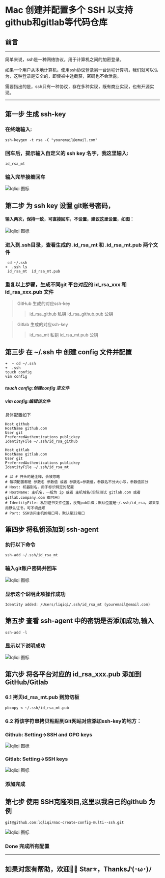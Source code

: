 # Mac 创建并配置多个 SSH 以支持 github和gitlab等代码仓库

## 前言

***
简单来说，ssh是一种网络协议，用于计算机之间的加密登录。

如果一个用户从本地计算机，使用ssh协议登录另一台远程计算机，我们就可以认为，这种登录是安全的，即使被中途截获，密码也不会泄露。

需要指出的是，ssh只有一种协议，存在多种实现，既有商业实现，也有开源实现。
* * *
## 第一步 生成 ssh-key
### 在终端输入:
```
ssh-keygen -t rsa -C "youremail@email.com"
```
### 回车后，提示输入自定义的 ssh key 名字，我这里输入:
```
id_rsa_mt
```
### 输入完毕接着回车
![lqliqi 图标](https://github.com/lqliqi/mac-create-config-multi--ssh/blob/main/imges/1.png?raw=true "生成ssh-key")

## 第二步 为 ssh key 设置 git账号密码，
#### 输入两次，保持一致，可直接回车，不设置，建议这里设置，如图：
![lqliqi 图标](https://github.com/lqliqi/mac-create-config-multi--ssh/blob/main/imges/2.png?raw=true "为ssh-key设置密码")

### 进入到.ssh目录，查看生成的 .id_rsa_mt 和 .id_rsa_mt.pub 两个文件
```
 cd ~/.ssh
➜  .ssh ls
 id_rsa_mt  id_rsa_mt.pub
```
### 重复以上步骤，生成不同git 平台对应的 id_rsa_xxx 和 id_rsa_xxx.pub 文件

> GitHub 生成的对应ssh-key
> > id_rsa_github 私钥
> > id_rsa_github.pub 公钥

> Gitlab 生成的对应ssh-key 
> > id_rsa_mt 私钥
> > id_rsa_mt.pub 公钥

## 第三步 在 ~/.ssh 中 创建 config 文件并配置
```
➜  ~ cd ~/.ssh
➜  .ssh
touch config
vim config
```
##### touch config:创建config 空文件
##### vim config:编辑该文件

具体配置如下
```
Host github
HostName github.com
User git
PreferredAuthentications publickey
IdentityFile ~/.ssh/id_rsa_github

Host gitlab
HostName gitlab.com
User git
PreferredAuthentications publickey
IdentityFile ~/.ssh/id_rsa_mt

# 以 # 开头的是注释，会被忽略
# 每项配置都是 参数名 参数值 或者 参数名=参数值，参数名不分大小写，参数值区分
# Host: 机器别名，用于标识特定的配置
# HostName: 主机名，一般为 ip 或者 主机域名(实际测试 gitlab.com 或者 gitlab.company.com 都可用)
# IdentityFile: 私钥证书文件位置，没有pub后缀；默认位置是~/.ssh/id_rsa，如果采用默认证书，可不填此项
# Port: SSH访问主机的端口号，默认是22端口
```

## 第四步 将私钥添加到 ssh-agent
### 执行以下命令
```
ssh-add ~/.ssh/id_rsa_mt
```
### 输入git账户密码并回车
![lqliqi 图标](https://github.com/lqliqi/mac-create-config-multi--ssh/blob/main/imges/4.png?raw=true "私钥添加到ssh-agent")

### 显示这个说明此项操作成功
```
Identity added: /Users/liqiqi/.ssh/id_rsa_mt (youremail@email.com)
```

## 第五步 查看 ssh-agent 中的密钥是否添加成功,输入
```
ssh-add -l
```
### 显示以下说明成功
![lqliqi 图标](https://github.com/lqliqi/mac-create-config-multi--ssh/blob/main/imges/6.png?raw=true "查看ssh-agent 秘钥")

## 第六步 将各平台对应的 id_rsa_xxx.pub 添加到 GitHub/Gitlab

### 6.1 拷贝id_rsa_mt.pub 到剪切板
```
pbcopy < ~/.ssh/id_rsa_mt.pub
```

### 6.2 将该字符串拷贝粘贴到Git网站对应添加ssh-key的地方：

### Github: Setting->SSH and GPG keys
![lqliqi 图标](https://github.com/lqliqi/mac-create-config-multi--ssh/blob/main/imges/9.png?raw=true "github 添加 ssh key")
### Gitlab: Setting->SSH keys
![lqliqi 图标](https://github.com/lqliqi/mac-create-config-multi--ssh/blob/main/imges/8.png?raw=true "gitlab 添加 ssh key")
### 添加完成
## 第七步 使用 SSH克隆项目,这里以我自己的github 为例
```
git@github.com:lqliqi/mac-create-config-multi--ssh.git
```

![lqliqi 图标](https://github.com/lqliqi/mac-create-config-multi--ssh/blob/main/imges/7.png?raw=true "克隆项目 git clone")

### Done 完成所有配置
----------
## 如果对您有帮助，欢迎👏🏻 Star⭐️，Thanks♪(･ω･)ﾉ